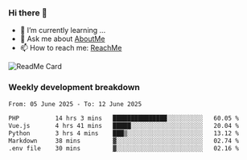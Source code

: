 ### Hi there 👋

- 🌱 I’m currently learning ...
- 💬 Ask me about [AboutMe](https://www.itzcy.com/about)
- 📫 How to reach me: [ReachMe](https://www.itzcy.com/about)

![ReadMe Card](https://github-readme-stats-ten-gilt.vercel.app/api?username=SuperChenYun&show_icons=true&title_color=fff&icon_color=79ff97&text_color=9f9f9f&bg_color=151515&hide_border=true)

### Weekly development breakdown
<!--START_SECTION:waka-->

```txt
From: 05 June 2025 - To: 12 June 2025

PHP          14 hrs 3 mins   ███████████████░░░░░░░░░░   60.05 %
Vue.js       4 hrs 41 mins   █████░░░░░░░░░░░░░░░░░░░░   20.04 %
Python       3 hrs 4 mins    ███▒░░░░░░░░░░░░░░░░░░░░░   13.12 %
Markdown     38 mins         ▓░░░░░░░░░░░░░░░░░░░░░░░░   02.74 %
.env file    30 mins         ▓░░░░░░░░░░░░░░░░░░░░░░░░   02.16 %
```

<!--END_SECTION:waka-->
